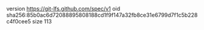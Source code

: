 version https://git-lfs.github.com/spec/v1
oid sha256:85b0ac6d72088895808188cd1f9f147a32fb8ce31e6799d7f1c5b228c4f0cee5
size 113
